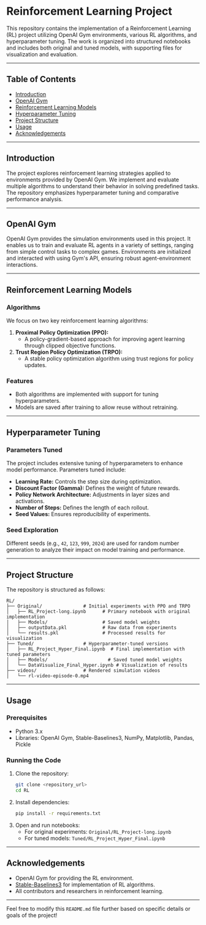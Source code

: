 
# Reinforcement Learning Project

This repository contains the implementation of a Reinforcement Learning (RL) project utilizing OpenAI Gym environments, various RL algorithms, and hyperparameter tuning. The work is organized into structured notebooks and includes both original and tuned models, with supporting files for visualization and evaluation.

---

## Table of Contents

- [Introduction](#introduction)
- [OpenAI Gym](#openai-gym)
- [Reinforcement Learning Models](#reinforcement-learning-models)
- [Hyperparameter Tuning](#hyperparameter-tuning)
- [Project Structure](#project-structure)
- [Usage](#usage)
- [Acknowledgements](#acknowledgements)

---

## Introduction

The project explores reinforcement learning strategies applied to environments provided by OpenAI Gym. We implement and evaluate multiple algorithms to understand their behavior in solving predefined tasks. The repository emphasizes hyperparameter tuning and comparative performance analysis.

---

## OpenAI Gym

OpenAI Gym provides the simulation environments used in this project. It enables us to train and evaluate RL agents in a variety of settings, ranging from simple control tasks to complex games. Environments are initialized and interacted with using Gym's API, ensuring robust agent-environment interactions.

---

## Reinforcement Learning Models

### Algorithms
We focus on two key reinforcement learning algorithms:
1. **Proximal Policy Optimization (PPO):**
   - A policy-gradient-based approach for improving agent learning through clipped objective functions.
2. **Trust Region Policy Optimization (TRPO):**
   - A stable policy optimization algorithm using trust regions for policy updates.

### Features
- Both algorithms are implemented with support for tuning hyperparameters.
- Models are saved after training to allow reuse without retraining.

---

## Hyperparameter Tuning

### Parameters Tuned
The project includes extensive tuning of hyperparameters to enhance model performance. Parameters tuned include:
- **Learning Rate:** Controls the step size during optimization.
- **Discount Factor (Gamma):** Defines the weight of future rewards.
- **Policy Network Architecture:** Adjustments in layer sizes and activations.
- **Number of Steps:** Defines the length of each rollout.
- **Seed Values:** Ensures reproducibility of experiments.

### Seed Exploration
Different seeds (e.g., `42`, `123`, `999`, `2024`) are used for random number generation to analyze their impact on model training and performance.

---

## Project Structure

The repository is structured as follows:

```
RL/
├── Original/               # Initial experiments with PPO and TRPO
│   ├── RL_Project-long.ipynb      # Primary notebook with original implementation
│   ├── Models/                    # Saved model weights
│   ├── outputData.pkl             # Raw data from experiments
│   └── results.pkl                # Processed results for visualization
├── Tuned/                  # Hyperparameter-tuned versions
│   ├── RL_Project_Hyper_Final.ipynb  # Final implementation with tuned parameters
│   ├── Models/                      # Saved tuned model weights
│   └── DataVisualize_Final_Hyper.ipynb # Visualization of results
├── videos/                 # Rendered simulation videos
│   └── rl-video-episode-0.mp4
```

---

## Usage

### Prerequisites
- Python 3.x
- Libraries: OpenAI Gym, Stable-Baselines3, NumPy, Matplotlib, Pandas, Pickle

### Running the Code
1. Clone the repository:
   ```bash
   git clone <repository_url>
   cd RL
   ```
2. Install dependencies:
   ```bash
   pip install -r requirements.txt
   ```
3. Open and run notebooks:
   - For original experiments: `Original/RL_Project-long.ipynb`
   - For tuned models: `Tuned/RL_Project_Hyper_Final.ipynb`

---

## Acknowledgements

- OpenAI Gym for providing the RL environment.
- [Stable-Baselines3](https://stable-baselines3.readthedocs.io/en/master/) for implementation of RL algorithms.
- All contributors and researchers in reinforcement learning.

---

Feel free to modify this `README.md` file further based on specific details or goals of the project!
